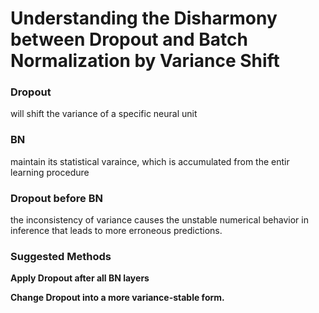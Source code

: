 # Understanding the Disharmony between Dropout and Batch Normalization by Variance Shift

### Dropout

will shift the variance of a specific neural unit


### BN
maintain its statistical varaince, which is accumulated from the entir learning procedure


### Dropout before BN
the inconsistency of variance causes the unstable numerical behavior in inference that leads to more erroneous predictions.


### Suggested Methods

**Apply Dropout after all BN layers**


**Change Dropout into a more variance-stable form.**